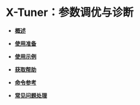 # X-Tuner：参数调优与诊断

-   **[概述](X-Tuner-参数调优与诊断概述.md)**  

-   **[使用准备](X-Tuner-参数调优与诊断使用准备.md)**  

-   **[使用示例](X-Tuner-参数调优与诊断使用示例.md)**  

-   **[获取帮助](X-Tuner-参数调优与诊断获取帮助.md)**  

-   **[命令参考](X-Tuner-参数调优与诊断命令参考.md)**  

-   **[常见问题处理](X-Tuner-参数调优与诊断常见问题处理.md)**  


